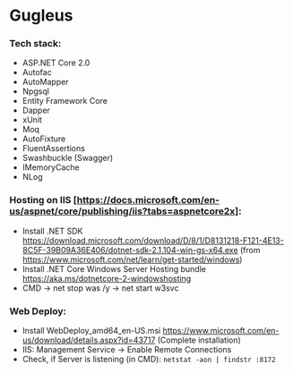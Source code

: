 # Gugleus

### Tech stack:

* ASP.NET Core 2.0
* Autofac
* AutoMapper
* Npgsql
* Entity Framework Core
* Dapper
* xUnit
* Moq
* AutoFixture
* FluentAssertions
* Swashbuckle (Swagger)
* IMemoryCache
* NLog

### Hosting on IIS [https://docs.microsoft.com/en-us/aspnet/core/publishing/iis?tabs=aspnetcore2x]:
* Install .NET SDK https://download.microsoft.com/download/D/8/1/D8131218-F121-4E13-8C5F-39B09A36E406/dotnet-sdk-2.1.104-win-gs-x64.exe (from https://www.microsoft.com/net/learn/get-started/windows)
* Install .NET Core Windows Server Hosting bundle https://aka.ms/dotnetcore-2-windowshosting
* CMD -> net stop was /y  ->  net start w3svc

### Web Deploy:
* Install WebDeploy_amd64_en-US.msi https://www.microsoft.com/en-us/download/details.aspx?id=43717 (Complete installation)
* IIS: Management Service -> Enable Remote Connections
* Check, if Server is listening (in CMD): `netstat -aon | findstr :8172`
